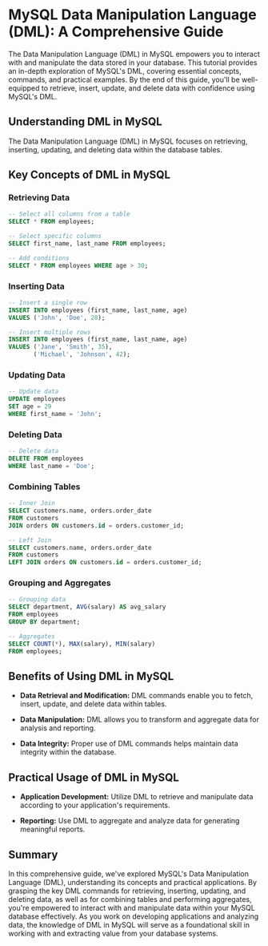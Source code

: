 # MySQL Data Manipulation Language (DML): A Comprehensive Guide

The Data Manipulation Language (DML) in MySQL empowers you to interact with and manipulate the data stored in your database. This tutorial provides an in-depth exploration of MySQL's DML, covering essential concepts, commands, and practical examples. By the end of this guide, you'll be well-equipped to retrieve, insert, update, and delete data with confidence using MySQL's DML.

## Understanding DML in MySQL

The Data Manipulation Language (DML) in MySQL focuses on retrieving, inserting, updating, and deleting data within the database tables.

## Key Concepts of DML in MySQL

### Retrieving Data

```sql
-- Select all columns from a table
SELECT * FROM employees;

-- Select specific columns
SELECT first_name, last_name FROM employees;

-- Add conditions
SELECT * FROM employees WHERE age > 30;
```

### Inserting Data

```sql
-- Insert a single row
INSERT INTO employees (first_name, last_name, age)
VALUES ('John', 'Doe', 28);

-- Insert multiple rows
INSERT INTO employees (first_name, last_name, age)
VALUES ('Jane', 'Smith', 35),
       ('Michael', 'Johnson', 42);
```

### Updating Data

```sql
-- Update data
UPDATE employees
SET age = 29
WHERE first_name = 'John';
```

### Deleting Data

```sql
-- Delete data
DELETE FROM employees
WHERE last_name = 'Doe';
```

### Combining Tables

```sql
-- Inner Join
SELECT customers.name, orders.order_date
FROM customers
JOIN orders ON customers.id = orders.customer_id;

-- Left Join
SELECT customers.name, orders.order_date
FROM customers
LEFT JOIN orders ON customers.id = orders.customer_id;
```

### Grouping and Aggregates

```sql
-- Grouping data
SELECT department, AVG(salary) AS avg_salary
FROM employees
GROUP BY department;

-- Aggregates
SELECT COUNT(*), MAX(salary), MIN(salary)
FROM employees;
```

## Benefits of Using DML in MySQL

- **Data Retrieval and Modification:** DML commands enable you to fetch, insert, update, and delete data within tables.

- **Data Manipulation:** DML allows you to transform and aggregate data for analysis and reporting.

- **Data Integrity:** Proper use of DML commands helps maintain data integrity within the database.

## Practical Usage of DML in MySQL

- **Application Development:** Utilize DML to retrieve and manipulate data according to your application's requirements.

- **Reporting:** Use DML to aggregate and analyze data for generating meaningful reports.

## Summary

In this comprehensive guide, we've explored MySQL's Data Manipulation Language (DML), understanding its concepts and practical applications. By grasping the key DML commands for retrieving, inserting, updating, and deleting data, as well as for combining tables and performing aggregates, you're empowered to interact with and manipulate data within your MySQL database effectively. As you work on developing applications and analyzing data, the knowledge of DML in MySQL will serve as a foundational skill in working with and extracting value from your database systems.